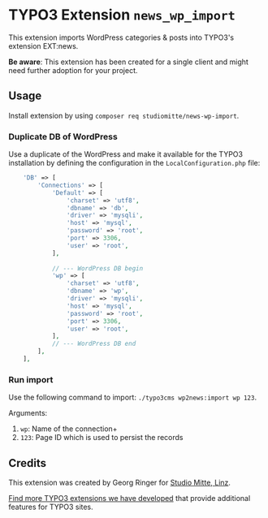 # TYPO3 Extension `news_wp_import`

This extension imports WordPress categories & posts into TYPO3's extension EXT:news.

**Be aware**: This extension has been created for a single client and might need further adoption for your project.

## Usage

Install extension by using `composer req studiomitte/news-wp-import`.

### Duplicate DB of WordPress

Use a duplicate of the WordPress and make it available for the TYPO3 installation by defining the configuration in the `LocalConfiguration.php` file:

```php
    'DB' => [
        'Connections' => [
            'Default' => [
                'charset' => 'utf8',
                'dbname' => 'db',
                'driver' => 'mysqli',
                'host' => 'mysql',
                'password' => 'root',
                'port' => 3306,
                'user' => 'root',
            ],
            
            // --- WordPress DB begin
            'wp' => [
                'charset' => 'utf8',
                'dbname' => 'wp',
                'driver' => 'mysqli',
                'host' => 'mysql',
                'password' => 'root',
                'port' => 3306,
                'user' => 'root',
            ],
            // --- WordPress DB end
        ],
    ],
```

### Run import

Use the following command to import: `./typo3cms wp2news:import wp 123`.

Arguments:

1) `wp`: Name of the connection+
2) `123`: Page ID which is used to persist the records 


## Credits
This extension was created by Georg Ringer for [Studio Mitte, Linz](https://studiomitte.com).

[Find more TYPO3 extensions we have developed](https://www.studiomitte.com/loesungen/typo3) that provide additional features for TYPO3 sites. 